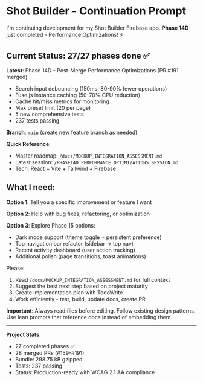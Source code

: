 # Shot Builder - Continuation Prompt

I'm continuing development for my Shot Builder Firebase app. **Phase 14D** just completed - Performance Optimizations! ⚡

## Current Status: 27/27 phases done ✅

**Latest**: Phase 14D - Post-Merge Performance Optimizations (PR #191 - merged)
- Search input debouncing (150ms, 80-90% fewer operations)
- Fuse.js instance caching (50-70% CPU reduction)
- Cache hit/miss metrics for monitoring
- Max preset limit (20 per page)
- 5 new comprehensive tests
- 237 tests passing

**Branch**: `main` (create new feature branch as needed)

**Quick Reference**:
- Master roadmap: `/docs/MOCKUP_INTEGRATION_ASSESSMENT.md`
- Latest session: `/PHASE14D_PERFORMANCE_OPTIMIZATIONS_SESSION.md`
- Tech: React + Vite + Tailwind + Firebase

## What I need:

**Option 1**: Tell you a specific improvement or feature I want

**Option 2**: Help with bug fixes, refactoring, or optimization

**Option 3**: Explore Phase 15 options:
- Dark mode support (theme toggle + persistent preference)
- Top navigation bar refactor (sidebar → top nav)
- Recent activity dashboard (user action tracking)
- Additional polish (page transitions, toast animations)

Please:
1. Read `/docs/MOCKUP_INTEGRATION_ASSESSMENT.md` for full context
2. Suggest the best next step based on project maturity
3. Create implementation plan with TodoWrite
4. Work efficiently - test, build, update docs, create PR

**Important**: Always read files before editing. Follow existing design patterns. Use lean prompts that reference docs instead of embedding them.

---

**Project Stats**:
- 27 completed phases ✅
- 28 merged PRs (#159-#191)
- Bundle: 298.75 kB gzipped
- Tests: 237 passing
- Status: Production-ready with WCAG 2.1 AA compliance

